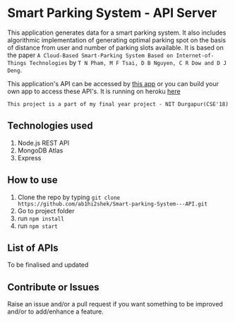 # Smart Parking System - API Server

This application generates data for a smart parking system. It also includes algorithmic implementation of generating optimal parking spot on the basis of distance from user and number of parking slots available. It is based on the paper ```A Cloud-Based Smart-Parking System Based on Internet-of-Things Technologies``` by ```T N Pham, M F Tsai, D B Nguyen, C R Dow and D J Deng```.

This application's API can be accessed by [this app](https://github.com/ab1hi2shek/Smart-parking-System---Frontend) or you can build your own app to access these API's.
It is running on heroku [here](https://sps-api.herokuapp.com/parkings)

``` This project is a part of my final year project - NIT Durgapur(CSE'18) ```

## Technologies used

1. Node.js REST API
2. MongoDB Atlas
3. Express

## How to use

1. Clone the repo by typing ```git clone https://github.com/ab1hi2shek/Smart-parking-System---API.git```
2. Go to project folder
3. run ```npm install```
4. run ```npm start```

## List of APIs

To be finalised and updated 

## Contribute or Issues

Raise an issue and/or a pull request if you want something to be improved and/or to add/enhance a feature.
